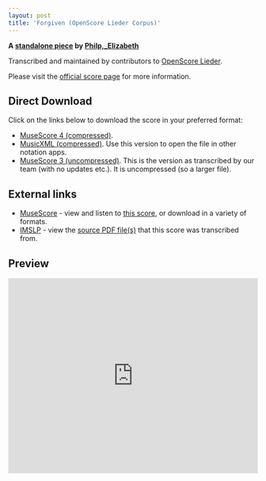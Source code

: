 ```yaml
---
layout: post
title: 'Forgiven (OpenScore Lieder Corpus)'
---
```


__A [standalone piece](https://fourscoreandmore.org/openscore/lieder/Philp,_Elizabeth/_/) by [Philp,_Elizabeth](https://fourscoreandmore.org/openscore/lieder/Philp,_Elizabeth)__

Transcribed and maintained by contributors to [OpenScore Lieder].

Please visit the [official score page] for more information.

[official score page]: https://musescore.com/openscore-lieder-corpus/scores/6606089
[OpenScore Lieder]: https://musescore.com/openscore-lieder-corpus

## Direct Download

Click on the links below to download the score in your preferred format:
- [MuseScore 4 (compressed)](https://fourscoreandmore.org/openscore/lieder/Philp,_Elizabeth/_/Forgiven.mscz).
- [MusicXML (compressed)](https://fourscoreandmore.org/openscore/lieder/Philp,_Elizabeth/_/Forgiven.mxl). Use this version to open the file in other notation apps.
- [MuseScore 3 (uncompressed)](https://raw.githubusercontent.com/OpenScore/Lieder/refs/heads/main/scores/Philp,_Elizabeth/_/Forgiven/lc6606089.mscx). This is the version as transcribed by our team (with no updates etc.). It is uncompressed (so a larger file).

## External links

- [MuseScore] - view and listen to [this score][MuseScore], or download in a variety of formats.
- [IMSLP] - view the [source PDF file(s)][IMSLP] that this score was transcribed from.

[MuseScore]: https://musescore.com/score/6606089
[IMSLP]: https://imslp.org/wiki/Special:ReverseLookup/286486

## Preview

<iframe width="100%" height="394" src="https://musescore.com/openscore-lieder-corpus/scores/6606089/embed" frameborder="0" allowfullscreen allow="autoplay; fullscreen"></iframe>

